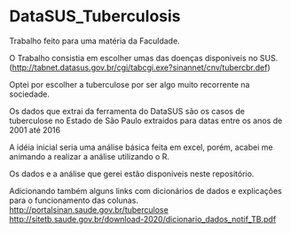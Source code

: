 # DataSUS_Tuberculosis
Trabalho feito para uma matéria da Faculdade.

O Trabalho consistia em escolher umas das doenças disponiveis no SUS. (http://tabnet.datasus.gov.br/cgi/tabcgi.exe?sinannet/cnv/tubercbr.def)

Optei por escolher a tuberculose por ser algo muito recorrente na sociedade.

Os dados que extrai da ferramenta do DataSUS são os casos de tuberculose no Estado de São Paulo extraidos para datas entre os anos de 2001 até 2016

A idéia inicial seria uma análise básica feita em excel, porém, acabei me animando a realizar a análise utilizando o R.

Os dados e a análise que gerei estão disponiveis neste repositório.

Adicionando também alguns links com dicionários de dados e explicações para o funcionamento das colunas.
http://portalsinan.saude.gov.br/tuberculose
http://sitetb.saude.gov.br/download-2020/dicionario_dados_notif_TB.pdf
